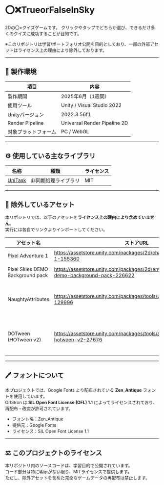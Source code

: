 # ⭕❌TrueorFalseInSky

2Dの〇×クイズゲームです。
クリックやタップでどちらか選び、できるだけ多くのクイズに成功することが目的です。

※このリポジトリは学習/ポートフォリオ公開を目的としており、一部の外部アセットはライセンス上の理由により除外しております。

---

## 🔧 製作環境

| 項目 | 内容 |
|------|------|
| 製作期間 | 2025年6月（1週間） |
| 使用ツール | Unity / Visual Studio 2022 |
| Unityバージョン | 2022.3.56f1 |
| Render Pipeline | Universal Render Pipeline 2D |
| 対象プラットフォーム | PC / WebGL |

---

## ⚙ 使用している主なライブラリ
| 名称 | 種類 | ライセンス |
|------|------|-------------|
| [UniTask](https://github.com/Cysharp/UniTask) | 非同期処理ライブラリ | MIT |

---

## 🚫 除外しているアセット

本リポジトリでは、以下のアセットを**ライセンス上の理由により含めていません**。  
実行には各自でリンクよりインポートしてください。

| アセット名 | ストアURL | 理由 |
|-------------|------------|------|
| Pixel Adventure 1 | https://assetstore.unity.com/packages/2d/characters/pixel-adventure-1-155360 | 再配布禁止 |
| Pixel Skies DEMO Background pack | https://assetstore.unity.com/packages/2d/environments/pixel-skies-demo-background-pack-226622 | 再配布禁止 |
| NaughtyAttributes | https://assetstore.unity.com/packages/tools/utilities/naughtyattributes-129996 | 再配布禁止（Asset Store版） |
| DOTween (HOTween v2)  | https://assetstore.unity.com/packages/tools/animation/dotween-hotween-v2-27676 | 再配布禁止（Asset Store版） |

---

## 🖊️ フォントについて

本プロジェクトでは、Google Fonts より配布されている **Zen_Antique** フォントを使用しています。  
Orbitron は **SIL Open Font License (OFL) 1.1** によってライセンスされており、再配布・改変が許可されています。

- フォント名：Zen_Antique  
- 提供元：Google Fonts
- ライセンス：SIL Open Font License 1.1

---

## ⚖️ このプロジェクトのライセンス
本リポジトリ内のソースコードは、学習目的で公開されています。  
コード部分は特に明示がない限り、MITライセンスで提供します。  
ただし、除外アセットを含めた完全なゲームデータの再配布は禁止します。
